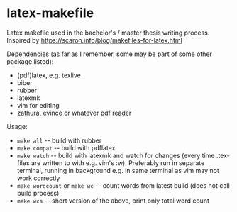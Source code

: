 # latex-makefile
Latex makefile used in the bachelor's / master thesis writing process. Inspired by https://scaron.info/blog/makefiles-for-latex.html

Dependencies (as far as I remember, some may be part of some other package listed):
* (pdf)latex, e.g. texlive
* biber
* rubber
* latexmk
* vim for editing
* zathura, evince or whatever pdf reader

Usage:
* `make all` -- build with rubber
* `make compat` -- build with pdflatex
* `make watch` -- build with latexmk and watch for changes (every time .tex-files are written to with e.g. vim's :w). Preferably run in separate terminal, running in background e.g. in same terminal as vim may not work correctly
* `make wordcount` or `make wc` -- count words from latest build (does not call build process)
* `make wcs` -- short version of the above, print only total word count
